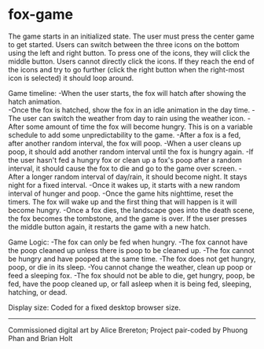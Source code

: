 # fox-game

The game starts in an initialized state. The user must press the center game to get started. Users can switch between the three icons on the bottom using the left and right button. To press one of the icons, they will click the middle button. Users cannot directly click the icons. If they reach the end of the icons and try to go further (click the right button when the right-most icon is selected) it should loop around.

Game timeline:
-When the user starts, the fox will hatch after showing the hatch animation. </br>
-Once the fox is hatched, show the fox in an idle animation in the day time.
-The user can switch the weather from day to rain using the weather icon.
-After some amount of time the fox will become hungry. This is on a variable schedule to add some unpredictability to the game.
-After a fox is a fed, after another random interval, the fox will poop.
-When a user cleans up poop, it should add another random interval until the fox is hungry again.
-If the user hasn't fed a hungry fox or clean up a fox's poop after a random interval, it should cause the fox to die and go to the game over screen.
-After a longer random interval of day/rain, it should become night. It stays night for a fixed interval.
-Once it wakes up, it starts with a new random interval of hunger and poop. 
-Once the game hits nighttime, reset the timers. The fox will wake up and the first thing that will happen is it will become hungry.
-Once a fox dies, the landscape goes into the death scene, the fox becomes the tombstone, and the game is over. If the user presses the middle button again, it restarts the game with a new hatch.

Game Logic:
-The fox can only be fed when hungry.
-The fox cannot have the poop cleaned up unless there is poop to be cleaned up.
-The fox cannot be hungry and have pooped at the same time.
-The fox does not get hungry, poop, or die in its sleep.
-You cannot change the weather, clean up poop or feed a sleeping fox.
-The fox should not be able to die, get hungry, poop, be fed, have the poop cleaned up, or fall asleep when it is being fed, sleeping, hatching, or dead.

Display size: Coded for a fixed desktop browser size.

--------------------------------------------
Commissioned digital art by Alice Brereton;
Project pair-coded by Phuong Phan and Brian Holt

